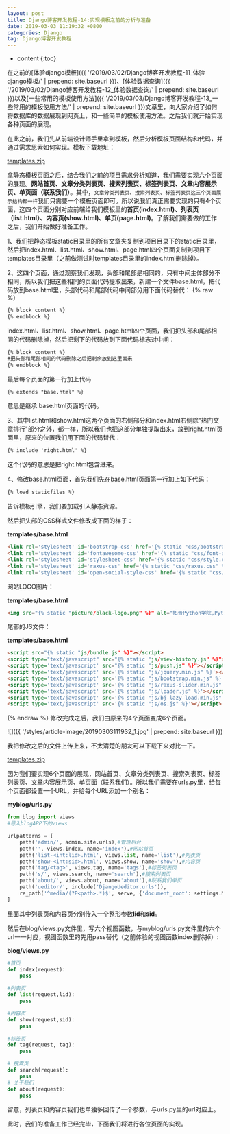 ```yaml
---
layout: post
title: Django博客开发教程-14:实现模板之前的分析与准备
date: 2019-03-03 11:19:32 +0800
categories: Django
tag: Django博客开发教程
---
```


* content
{:toc}


<!-- ![]({{ '/styles/article-image/20190303111932_1.jpg' | prepend: site.baseurl }}){:height='80%' width='80%'} -->


在之前的[体验django模板]({{ '/2019/03/02/Django博客开发教程-11_体验django模板/' | prepend: site.baseurl }})、[体验数据查询]({{ '/2019/03/02/Django博客开发教程-12_体验数据查询/' | prepend: site.baseurl }})以及[一些常用的模板使用方法]({{ '/2019/03/03/Django博客开发教程-13_一些常用的模板使用方法/' | prepend: site.baseurl }})文章里，向大家介绍了如何将数据库的数据展现到网页上，和一些简单的模板使用方法。之后我们就开始实现各种页面的展现。

在此之前，我们先从前端设计师手里拿到模板，然后分析模板页面结构和代码，并通过需求思索如何实现。模板下载地址：

[templates.zip](https://www.django.cn/media/upfile/templates_20181028073441_386.zip)

拿静态模板页面之后，结合我们之前的[项目需求分析](/2019/03/01/Django博客开发教程-2_项目需求分析/)知道，我们需要实现六个页面的展现。**网站首页、文章分类列表页、搜索列表页、标签列表页、文章内容展示页、单页面（联系我们）**。其中，`文章分类列表页、搜索列表页、标签列表页这三个页面展示结构都一样`我们只需要一个模板页面即可。所以说我们真正需要实现的只有4个页面，这四个页面分别对应前端给我们模板里的**首页(index.html)、列表页（list.html）、内容页(show.html)、单页(page.html)**。了解我们需要做的工作之后，我们开始做好准备工作。

1、我们把静态模板static目录里的所有文章夹复制到项目目录下的static目录里，然后把index.html、list.html、show.html、page.html四个页面复制到项目下templates目录里（之前做测试时templates目录里的index.html删除掉）。

2、这四个页面，通过观察我们发现，头部和尾部是相同的，只有中间主体部分不相同，所以我们把这些相同的页面代码提取出来，新建一个文件base.html，把代码放到base.html里，头部代码和尾部代码中间部分用下面代码替代：
{% raw %}
```html
{% block content %}
{% endblock %}
```
index.html、list.html、show.html、page.html四个页面，我们把头部和尾部相同的代码删除掉，然后把剩下的代码放到下面代码标志对中间：

```html
{% block content %} 
#把头部和尾部相同的代码删除之后把剩余放到这里面来
{% endblock %}
```

最后每个页面的第一行加上代码

```html
{% extends "base.html" %}
```

意思是继承 base.html页面的代码。

3、其中list.html和show.html这两个页面的右侧部分和index.html右侧除“热门文章排行"部分之外，都一样，所以我们也把这部分单独提取出来，放到right.html页面里，原来的位置我们用下面的代码替代：

```html
{% include 'right.html' %}
```

这个代码的意思是把right.html包含进来。

4、修改base.html页面，首先我们先在base.html页面第一行加上如下代码：

```html
{% load staticfiles %}
```

告诉模板引擎，我们要加载引入静态资源。

然后把头部的CSS样式文件修改成下面的样子：

**templates/base.html**

```html
<link rel='stylesheet' id='bootstrap-css' href='{% static "css/bootstrap.min.css" %}' type='text/css' media='all'/>
<link rel='stylesheet' id='fontawesome-css' href='{% static "css/font-awesome.min.css" %}' type='text/css' media='all'/>
<link rel='stylesheet' id='stylesheet-css' href='{% static "css/style.css" %}' type='text/css' media='all'/>
<link rel='stylesheet' id='raxus-css' href='{% static "css/raxus.css" %}' type='text/css' media='all'/>
<link rel='stylesheet' id='open-social-style-css' href='{% static "css/os.css" %}' type='text/css' media='all'/>
```
网站LOGO图片：

**templates/base.html**

```html
<img src="{% static "picture/black-logo.png" %}" alt="拓普Python学院,Python!"></a>
```

尾部的JS文件：

**templates/base.html**

```html
<script src="{% static "js/bundle.js" %}"></script>
<script type="text/javascript" src="{% static "js/view-history.js" %}"></script>
<script type='text/javascript' src="{% static "js/push.js" %}"></script>
<script type='text/javascript' src='{% static "js/jquery.min.js" %}'></script>
<script type='text/javascript' src='{% static "js/bootstrap.min.js" %}'></script>
<script type='text/javascript' src='{% static "js/raxus-slider.min.js" %}'></script>
<script type='text/javascript' src='{% static "js/loader.js" %}'></script>
<script type='text/javascript' src='{% static "js/bj-lazy-load.min.js" %}'></script>
<script type='text/javascript' src='{% static "js/os.js" %}'></script>
```
{% endraw %}
修改完成之后，我们由原来的4个页面变成6个页面。

![]({{ '/styles/article-image/20190303111932_1.jpg' | prepend: site.baseurl }})

我把修改之后的文件上传上来，不太清楚的朋友可以下载下来对比一下。

[templates.zip](https://www.django.cn/media/upfile/templates_20181028085930_548.zip)

因为我们要实现6个页面的展现，网站首页、文章分类列表页、搜索列表页、标签列表页、文章内容展示页、单页面（联系我们）。所以我们需要在urls.py里，给每个页面都设置一个URL，并给每个URL添加一个别名：

**myblog/urls.py**

```py
from blog import views
#导入blogAPP下的views

urlpatterns = [
    path('admin/', admin.site.urls),#管理后台
    path('', views.index, name='index'),#网站首页
    path('list-<int:lid>.html', views.list, name='list'),#列表页
    path('show-<int:sid>.html', views.show, name='show'),#内容页
    path('tag/<tag>', views.tag, name='tags'),#标签列表页
    path('s/', views.search, name='search'),#搜索列表页
    path('about/', views.about, name='about'),#联系我们单页
    path('ueditor/', include('DjangoUeditor.urls')),
    re_path('^media/(?P<path>.*)$', serve, {'document_root': settings.MEDIA_ROOT}),
]
```

里面其中列表页和内容页分别传入一个整形参数**lid**和**sid**。

然后在blog/views.py文件里，写六个视图函数，与myblog/urls.py文件里的六个url一一对应，视图函数里的先用pass替代（之前体验的视图函数index删除掉）:

**blog/views.py**

```py
#首页
def index(request):
    pass

#列表页
def list(request,lid):
    pass

#内容页
def show(request,sid):
    pass

#标签页
def tag(request, tag):
    pass

# 搜索页
def search(request):
    pass
# 关于我们
def about(request):
    pass
```

留意，列表页和内容页我们也单独多回传了一个参数，与urls.py里的url对应上。

此时，我们的准备工作已经完毕，下面我们将进行各位页面的实现。
